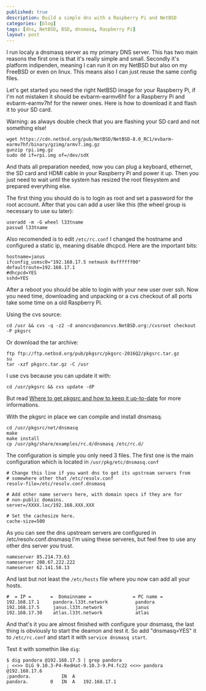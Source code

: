 ```yaml
---
published: true
description: Build a simple dns with a Raspberry Pi and NetBSD
categories: [blog]
tags: [dns, NetBSD, BSD, dnsmasq, Raspberry Pi]
layout: post
---
```


I run localy a dnsmasq server as my primary DNS server. This has two main 
reasons the first one is that it's really simple and small. Secondly it's platform indipenden, meaning 
I can run it on my NetBSD but also on my FreeBSD or even on linux. This means also I can just reuse the same config files. 

Let's get started you need the right NetBSD image for your Raspberry Pi, if I'm not mistaken 
it should be evbarm-earmv6hf for a Raspberry Pi and evbarm-earmv7hf for the newer ones.
Here is how to download it and flash it to your SD card.

Warning: as always double check that you are flashing your SD card and not something else!

```
wget https://cdn.netbsd.org/pub/NetBSD/NetBSD-8.0_RC1/evbarm-earmv7hf/binary/gzimg/armv7.img.gz
gunzip rpi.img.gz
sudo dd if=rpi.img of=/dev/sdX
```

And thats all preparation needed, now you can plug a keyboard, ethernet, the SD card and HDMI cable in your 
Raspberry Pi and power it up. Then you just need to wait until the system has resized the root filesystem and 
prepared everything else. 

The first thing you should do is to login as root and set a password for the root account.
After that you can add a user like this (the wheel group is necessary to use su later):

```
useradd -m -G wheel l33tname
passwd l33tname
```

Also recomended is to edit `/etc/rc.conf` I changed the hostname and configured a static ip, meaning disable
dhcpcd. Here are the important bits:

```
hostname=janus
ifconfig_usmsc0="192.168.17.5 netmask 0xffffff00"
defaultroute=192.168.17.1
#dhcpcd=YES
sshd=YES
```

After a reboot you should be able to login with your new user over ssh.
Now you need time, downloading and unpacking or a cvs checkout of all ports take some time on a 
old Raspberry Pi.

Using the cvs source:

```
cd /usr && cvs -q -z2 -d anoncvs@anoncvs.NetBSD.org:/cvsroot checkout -P pkgsrc
```

Or download the tar archive:

```
ftp ftp://ftp.netbsd.org/pub/pkgsrc/pkgsrc-2016Q2/pkgsrc.tar.gz
su
tar -xzf pkgsrc.tar.gz -C /usr
```

I use cvs because you can update it with:

```
cd /usr/pkgsrc && cvs update -dP
```

But read [Where to get pkgsrc and how to keep it up-to-date](https://www.netbsd.org/docs/pkgsrc/getting.html) for 
more informations.

With the pkgsrc in place we can compile and install dnsmasq.

```
cd /usr/pkgsrc/net/dnsmasq
make
make install
cp /usr/pkg/share/examples/rc.d/dnsmasq /etc/rc.d/
```

The configuration is simple you only need 3 files. The first one is the main configuration which
is located in `/usr/pkg/etc/dnsmasq.conf`


```
# Change this line if you want dns to get its upstream servers from
# somewhere other that /etc/resolv.conf
resolv-file=/etc/resolv.conf.dnsmasq

# Add other name servers here, with domain specs if they are for
# non-public domains.
server=/XXXX.loc/192.168.XXX.XXX

# Set the cachesize here.
cache-size=500
```

As you can see the dns upstream servers are configured in /etc/resolv.conf.dnsmasq I'm using 
these serveres, but feel free to use any other dns server you trust.

```
nameserver 85.214.73.63
nameserver 208.67.222.222
nameserver 62.141.58.13
```

And last but not least the `/etc/hosts` file where you now can add all your hosts.

```
#  = IP =       =  Domainname =               = PC name =   
192.168.17.1     pandora.l33t.network          pandora
192.168.17.5     janus.l33t.network            janus 
192.168.17.30    atlas.l33t.network            atlas
```

And that's it you are almost finished with configure your dnsmasq, the last thing is obviously 
to start the deamon and test it. So add "dnsmasq=YES" it to `/etc/rc.conf` and start it with `service dnsmasq start`.

Test it with somethin like `dig`:

```
$ dig pandora @192.168.17.5 | grep pandora
; <<>> DiG 9.10.3-P4-RedHat-9.10.3-9.P4.fc22 <<>> pandora @192.168.17.6
;pandora.			IN	A
pandora.		0	IN	A	192.168.17.1
```
